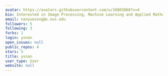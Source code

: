 ```yaml
---
avatar: https://avatars.githubusercontent.com/u/16803868?v=4
bio: Interested in Image Processing, Machine Learning and Applied Mathematics.
email: nanyuesong@u.nus.edu
followers: 5
following: 3
forks: 1
login: ysnan
open_issues: null
public_repos: 4
stars: 5
title: ysnan
user_type: User
website: null
---
```

